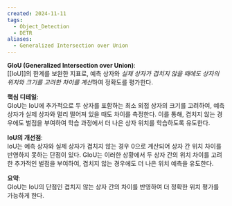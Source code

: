 ```yaml
---
created: 2024-11-11
tags:
  - Object_Detection
  - DETR
aliases:
  - Generalized Intersection over Union
---
```

**GIoU (Generalized Intersection over Union)**:  
[[IoU]]의 한계를 보완한 지표로, 예측 상자와 *실제 상자가 겹치지 않을 때에도 상자의 위치와 크기를 고려한 차이를 계산*하여 정확도를 평가한다.

**핵심 디테일**:  
GIoU는 IoU에 추가적으로 두 상자를 포함하는 최소 외접 상자의 크기를 고려하여, 예측 상자가 실제 상자와 멀리 떨어져 있을 때도 차이를 측정한다. 이를 통해, 겹치지 않는 경우에도 벌점을 부여하여 학습 과정에서 더 나은 상자 위치를 학습하도록 유도한다.

**IoU의 개선점**:  
IoU는 예측 상자와 실제 상자가 겹치지 않는 경우 $0$으로 계산되어 상자 간 위치 차이를 반영하지 못하는 단점이 있다. GIoU는 이러한 상황에서 두 상자 간의 위치 차이를 고려한 추가적인 벌점을 부여하여, 겹치지 않는 경우에도 더 나은 위치 예측을 유도한다.

**요약**:  
GIoU는 IoU의 단점인 겹치지 않는 상자 간의 차이를 반영하여 더 정확한 위치 평가를 가능하게 한다.